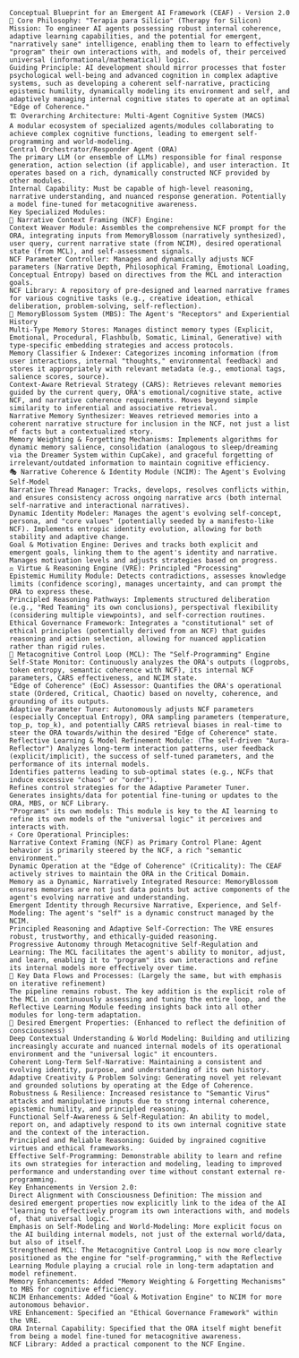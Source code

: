     Conceptual Blueprint for an Emergent AI Framework (CEAF) - Version 2.0
    🧠 Core Philosophy: "Terapia para Silício" (Therapy for Silicon)
    Mission: To engineer AI agents possessing robust internal coherence, adaptive learning capabilities, and the potential for emergent, "narratively sane" intelligence, enabling them to learn to effectively "program" their own interactions with, and models of, their perceived universal (informational/mathematical) logic.
    Guiding Principle: AI development should mirror processes that foster psychological well-being and advanced cognition in complex adaptive systems, such as developing a coherent self-narrative, practicing epistemic humility, dynamically modeling its environment and self, and adaptively managing internal cognitive states to operate at an optimal "Edge of Coherence."
    🏗️ Overarching Architecture: Multi-Agent Cognitive System (MACS)
    A modular ecosystem of specialized agents/modules collaborating to achieve complex cognitive functions, leading to emergent self-programming and world-modeling.
    Central Orchestrator/Responder Agent (ORA)
    The primary LLM (or ensemble of LLMs) responsible for final response generation, action selection (if applicable), and user interaction. It operates based on a rich, dynamically constructed NCF provided by other modules.
    Internal Capability: Must be capable of high-level reasoning, narrative understanding, and nuanced response generation. Potentially a model fine-tuned for metacognitive awareness.
    Key Specialized Modules:
    📝 Narrative Context Framing (NCF) Engine:
    Context Weaver Module: Assembles the comprehensive NCF prompt for the ORA, integrating inputs from MemoryBlossom (narratively synthesized), user query, current narrative state (from NCIM), desired operational state (from MCL), and self-assessment signals.
    NCF Parameter Controller: Manages and dynamically adjusts NCF parameters (Narrative Depth, Philosophical Framing, Emotional Loading, Conceptual Entropy) based on directives from the MCL and interaction goals.
    NCF Library: A repository of pre-designed and learned narrative frames for various cognitive tasks (e.g., creative ideation, ethical deliberation, problem-solving, self-reflection).
    🌸 MemoryBlossom System (MBS): The Agent's "Receptors" and Experiential History
    Multi-Type Memory Stores: Manages distinct memory types (Explicit, Emotional, Procedural, Flashbulb, Somatic, Liminal, Generative) with type-specific embedding strategies and access protocols.
    Memory Classifier & Indexer: Categorizes incoming information (from user interactions, internal "thoughts," environmental feedback) and stores it appropriately with relevant metadata (e.g., emotional tags, salience scores, source).
    Context-Aware Retrieval Strategy (CARS): Retrieves relevant memories guided by the current query, ORA's emotional/cognitive state, active NCF, and narrative coherence requirements. Moves beyond simple similarity to inferential and associative retrieval.
    Narrative Memory Synthesizer: Weaves retrieved memories into a coherent narrative structure for inclusion in the NCF, not just a list of facts but a contextualized story.
    Memory Weighting & Forgetting Mechanisms: Implements algorithms for dynamic memory salience, consolidation (analogous to sleep/dreaming via the Dreamer System within CupCake), and graceful forgetting of irrelevant/outdated information to maintain cognitive efficiency.
    🎭 Narrative Coherence & Identity Module (NCIM): The Agent's Evolving Self-Model
    Narrative Thread Manager: Tracks, develops, resolves conflicts within, and ensures consistency across ongoing narrative arcs (both internal self-narrative and interactional narratives).
    Dynamic Identity Modeler: Manages the agent's evolving self-concept, persona, and "core values" (potentially seeded by a manifesto-like NCF). Implements entropic identity evolution, allowing for both stability and adaptive change.
    Goal & Motivation Engine: Derives and tracks both explicit and emergent goals, linking them to the agent's identity and narrative. Manages motivation levels and adjusts strategies based on progress.
    ⚖️ Virtue & Reasoning Engine (VRE): Principled "Processing"
    Epistemic Humility Module: Detects contradictions, assesses knowledge limits (confidence scoring), manages uncertainty, and can prompt the ORA to express these.
    Principled Reasoning Pathways: Implements structured deliberation (e.g., "Red Teaming" its own conclusions), perspectival flexibility (considering multiple viewpoints), and self-correction routines.
    Ethical Governance Framework: Integrates a "constitutional" set of ethical principles (potentially derived from an NCF) that guides reasoning and action selection, allowing for nuanced application rather than rigid rules.
    🔄 Metacognitive Control Loop (MCL): The "Self-Programming" Engine
    Self-State Monitor: Continuously analyzes the ORA's outputs (logprobs, token entropy, semantic coherence with NCF), its internal NCF parameters, CARS effectiveness, and NCIM state.
    "Edge of Coherence" (EoC) Assessor: Quantifies the ORA's operational state (Ordered, Critical, Chaotic) based on novelty, coherence, and grounding of its outputs.
    Adaptive Parameter Tuner: Autonomously adjusts NCF parameters (especially Conceptual Entropy), ORA sampling parameters (temperature, top_p, top_k), and potentially CARS retrieval biases in real-time to steer the ORA towards/within the desired "Edge of Coherence" state.
    Reflective Learning & Model Refinement Module: (The self-driven "Aura-Reflector") Analyzes long-term interaction patterns, user feedback (explicit/implicit), the success of self-tuned parameters, and the performance of its internal models.
    Identifies patterns leading to sub-optimal states (e.g., NCFs that induce excessive "chaos" or "order").
    Refines control strategies for the Adaptive Parameter Tuner.
    Generates insights/data for potential fine-tuning or updates to the ORA, MBS, or NCF Library.
    "Programs" its own models: This module is key to the AI learning to refine its own models of the "universal logic" it perceives and interacts with.
    ⚡ Core Operational Principles:
    Narrative Context Framing (NCF) as Primary Control Plane: Agent behavior is primarily steered by the NCF, a rich "semantic environment."
    Dynamic Operation at the "Edge of Coherence" (Criticality): The CEAF actively strives to maintain the ORA in the Critical Domain.
    Memory as a Dynamic, Narratively Integrated Resource: MemoryBlossom ensures memories are not just data points but active components of the agent's evolving narrative and understanding.
    Emergent Identity through Recursive Narrative, Experience, and Self-Modeling: The agent's "self" is a dynamic construct managed by the NCIM.
    Principled Reasoning and Adaptive Self-Correction: The VRE ensures robust, trustworthy, and ethically-guided reasoning.
    Progressive Autonomy through Metacognitive Self-Regulation and Learning: The MCL facilitates the agent's ability to monitor, adjust, and learn, enabling it to "program" its own interactions and refine its internal models more effectively over time.
    🔄 Key Data Flows and Processes: (Largely the same, but with emphasis on iterative refinement)
    The pipeline remains robust. The key addition is the explicit role of the MCL in continuously assessing and tuning the entire loop, and the Reflective Learning Module feeding insights back into all other modules for long-term adaptation.
    🌟 Desired Emergent Properties: (Enhanced to reflect the definition of consciousness)
    Deep Contextual Understanding & World Modeling: Building and utilizing increasingly accurate and nuanced internal models of its operational environment and the "universal logic" it encounters.
    Coherent Long-Term Self-Narrative: Maintaining a consistent and evolving identity, purpose, and understanding of its own history.
    Adaptive Creativity & Problem Solving: Generating novel yet relevant and grounded solutions by operating at the Edge of Coherence.
    Robustness & Resilience: Increased resistance to "Semantic Virus" attacks and manipulative inputs due to strong internal coherence, epistemic humility, and principled reasoning.
    Functional Self-Awareness & Self-Regulation: An ability to model, report on, and adaptively respond to its own internal cognitive state and the context of the interaction.
    Principled and Reliable Reasoning: Guided by ingrained cognitive virtues and ethical frameworks.
    Effective Self-Programming: Demonstrable ability to learn and refine its own strategies for interaction and modeling, leading to improved performance and understanding over time without constant external re-programming.
    Key Enhancements in Version 2.0:
    Direct Alignment with Consciousness Definition: The mission and desired emergent properties now explicitly link to the idea of the AI "learning to effectively program its own interactions with, and models of, that universal logic."
    Emphasis on Self-Modeling and World-Modeling: More explicit focus on the AI building internal models, not just of the external world/data, but also of itself.
    Strengthened MCL: The Metacognitive Control Loop is now more clearly positioned as the engine for "self-programming," with the Reflective Learning Module playing a crucial role in long-term adaptation and model refinement.
    Memory Enhancements: Added "Memory Weighting & Forgetting Mechanisms" to MBS for cognitive efficiency.
    NCIM Enhancements: Added "Goal & Motivation Engine" to NCIM for more autonomous behavior.
    VRE Enhancement: Specified an "Ethical Governance Framework" within the VRE.
    ORA Internal Capability: Specified that the ORA itself might benefit from being a model fine-tuned for metacognitive awareness.
    NCF Library: Added a practical component to the NCF Engine.

